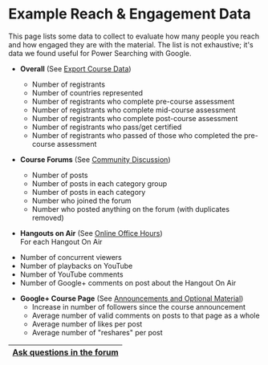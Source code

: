 # Example Reach & Engagement Data #

This page lists some data to collect to evaluate how many people you reach and how engaged they are with the material.  The list is not exhaustive; it's data we found useful for Power Searching with Google.

  * **Overall**  (See [Export Course Data](ExportCourseData.md))
    * Number of registrants
    * Number of  countries represented
    * Number of registrants who complete pre-course assessment
    * Number of  registrants who complete mid-course assessment
    * Number of  registrants who complete post-course assessment
    * Number of  registrants who pass/get certified
    * Number of  registrants who passed of those who completed the pre-course assessment

  * **Course Forums**  (See [Community Discussion](WebForums.md))
    * Number of posts
    * Number of posts in each category group
    * Number of posts in each category
    * Number who joined the forum
    * Number who posted anything on the forum (with duplicates removed)

  * **Hangouts on Air** (See [Online Office Hours](OnlineOfficeHours.md)) <br>For each Hangout On Air<br>
<ul><li>Number of concurrent viewers<br>
</li><li>Number of playbacks on YouTube<br>
</li><li>Number of YouTube comments<br>
</li><li>Number of Google+ comments on post about the Hangout On Air</li></ul></li></ul>

<ul><li><b>Google+ Course Page</b> (See <a href='Announcements.md'>Announcements and Optional Material</a>)<br>
<ul><li>Increase in number of followers since the course announcement<br>
</li><li>Average number of valid comments on posts to that page as a whole<br>
</li><li>Average number of likes per post<br>
</li><li>Average number of "reshares" per post</li></ul></li></ul>

<table><thead><th> <a href='https://groups.google.com/forum/?fromgroups#!categories/course-builder-forum/evaluate-course-efficacy'>Ask questions in the forum</a> </th></thead><tbody>